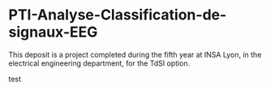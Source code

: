 # PTI-Analyse-Classification-de-signaux-EEG
This deposit is a project completed during the fifth year at INSA Lyon, in the electrical engineering department, for the TdSI option.

test
